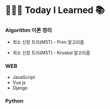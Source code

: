 # 👩🏻‍💻 Today I Learned :books:



### Algorithm 이론 정리

- 최소 신장 트리(MST) - Prim 알고리즘

- 최소 신장 트리(MST) - Kruskal 알고리즘

  

### WEB

- JavaScript
- Vue.js
- Django



### Python

